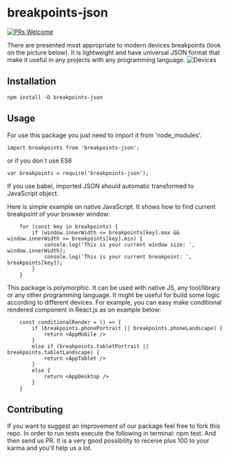 # breakpoints-json

[![PRs Welcome](https://img.shields.io/badge/PRs-welcome-brightgreen.svg?style=flat-square)](http://makeapullrequest.com)

There are presented most appropriate to modern devices breakpoints (look on the picture below). It is lightweight and have universal JSON format that make it useful in any projects with any programming language.
![Devices](https://cloud.githubusercontent.com/assets/26002528/25898988/cef9aece-3596-11e7-9b44-ccf4e84d675b.png)

## Installation

`npm install -D breakpoints-json`

## Usage

For use this package you just need to import it from 'node_modules'.

`import breakpoints from 'breakpoints-json';`

or if you don`t use ES6

`var breakpoints = require('breakpoints-json');`

If you use babel, imported JSON should automatic transformed to JavaScript object.

Here is simple example on native JavaScript. It shows how to find current breakpoint of your browser window:

```
    for (const key in breakpoints) {
        if (window.innerWidth <= breakpoints[key].max && window.innerWidth >= breakpoints[key].min) {
            console.log('This is your current window size: ', window.innerWidth);
            console.log('This is your current breakpoint: ', breakpoints[key]);
        }
    }
```

This package is polymorphic. It can be used with native JS, any tool/library or any other programming language. It might be useful for build some logic according to different devices. For example, you can easy make conditional rendered component in React.js as on example below:

```
    const conditionalRender = () => {
        if (breakpoints.phonePortrait || breakpoints.phoneLandscape) {
            return <AppMobile />
        }
        else if (breakpoints.tabletPortrait || breakpoints.tabletLandscape) {
            return <AppTablet />
        }
        else {
            return <AppDesktop />
        }
    }
```

## Contributing

If you want to suggest an improvement of our package feel free to fork this repo. In order to run tests execute the following in terminal: npm test. And then send us PR. It is a very good possibility to receive plus 100 to your karma and you'll help us a lot.
